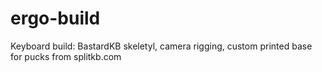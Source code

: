 # ergo-build
Keyboard build: BastardKB skeletyl, camera rigging, custom printed base for pucks from splitkb.com

